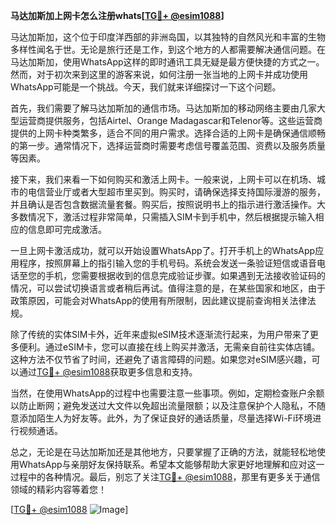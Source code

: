 **马达加斯加上网卡怎么注册whats[[TG💪+ @esim1088](https://t.me/s/esim1088)]**

马达加斯加，这个位于印度洋西部的非洲岛国，以其独特的自然风光和丰富的生物多样性闻名于世。无论是旅行还是工作，到这个地方的人都需要解决通信问题。在马达加斯加，使用WhatsApp这样的即时通讯工具无疑是最方便快捷的方式之一。然而，对于初次来到这里的游客来说，如何注册一张当地的上网卡并成功使用WhatsApp可能是一个挑战。今天，我们就来详细探讨一下这个问题。

首先，我们需要了解马达加斯加的通信市场。马达加斯加的移动网络主要由几家大型运营商提供服务，包括Airtel、Orange Madagascar和Telenor等。这些运营商提供的上网卡种类繁多，适合不同的用户需求。选择合适的上网卡是确保通信顺畅的第一步。通常情况下，选择运营商时需要考虑信号覆盖范围、资费以及服务质量等因素。

接下来，我们来看一下如何购买和激活上网卡。一般来说，上网卡可以在机场、城市的电信营业厅或者大型超市里买到。购买时，请确保选择支持国际漫游的服务，并且确认是否包含数据流量套餐。购买后，按照说明书上的指示进行激活操作。大多数情况下，激活过程非常简单，只需插入SIM卡到手机中，然后根据提示输入相应的信息即可完成激活。

一旦上网卡激活成功，就可以开始设置WhatsApp了。打开手机上的WhatsApp应用程序，按照屏幕上的指引输入您的手机号码。系统会发送一条验证短信或语音电话至您的手机，您需要根据收到的信息完成验证步骤。如果遇到无法接收验证码的情况，可以尝试切换语言或者稍后再试。值得注意的是，在某些国家和地区，由于政策原因，可能会对WhatsApp的使用有所限制，因此建议提前查询相关法律法规。

除了传统的实体SIM卡外，近年来虚拟eSIM技术逐渐流行起来，为用户带来了更多便利。通过eSIM卡，您可以直接在线上购买并激活，无需亲自前往实体店铺。这种方法不仅节省了时间，还避免了语言障碍的问题。如果您对eSIM感兴趣，可以通过[TG💪+ @esim1088](https://t.me/s/esim1088)获取更多信息和支持。

当然，在使用WhatsApp的过程中也需要注意一些事项。例如，定期检查账户余额以防止断网；避免发送过大文件以免超出流量限额；以及注意保护个人隐私，不随意添加陌生人为好友等。此外，为了保证良好的通话质量，尽量选择Wi-Fi环境进行视频通话。

总之，无论是在马达加斯加还是其他地方，只要掌握了正确的方法，就能轻松地使用WhatsApp与亲朋好友保持联系。希望本文能够帮助大家更好地理解和应对这一过程中的各种情况。最后，别忘了关注[TG💪+ @esim1088](https://t.me/s/esim1088)，那里有更多关于通信领域的精彩内容等着您！

[[TG💪+ @esim1088](https://t.me/s/esim1088) ![Image](https://i.postimg.cc/4NQfJmqS/Snipaste-2025-05-13-00-14-12.png)]